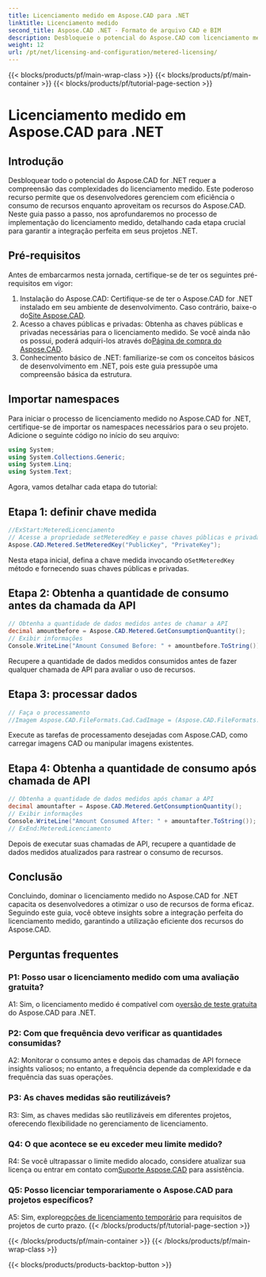 ```yaml
---
title: Licenciamento medido em Aspose.CAD para .NET
linktitle: Licenciamento medido
second_title: Aspose.CAD .NET - Formato de arquivo CAD e BIM
description: Desbloqueie o potencial do Aspose.CAD com licenciamento medido em .NET. Otimize o uso de recursos perfeitamente. Explore nosso guia passo a passo.
weight: 12
url: /pt/net/licensing-and-configuration/metered-licensing/
---
```


{{< blocks/products/pf/main-wrap-class >}}
{{< blocks/products/pf/main-container >}}
{{< blocks/products/pf/tutorial-page-section >}}

# Licenciamento medido em Aspose.CAD para .NET

## Introdução

Desbloquear todo o potencial do Aspose.CAD for .NET requer a compreensão das complexidades do licenciamento medido. Este poderoso recurso permite que os desenvolvedores gerenciem com eficiência o consumo de recursos enquanto aproveitam os recursos do Aspose.CAD. Neste guia passo a passo, nos aprofundaremos no processo de implementação do licenciamento medido, detalhando cada etapa crucial para garantir a integração perfeita em seus projetos .NET.

## Pré-requisitos

Antes de embarcarmos nesta jornada, certifique-se de ter os seguintes pré-requisitos em vigor:
1.  Instalação do Aspose.CAD: Certifique-se de ter o Aspose.CAD for .NET instalado em seu ambiente de desenvolvimento. Caso contrário, baixe-o do[Site Aspose.CAD](https://releases.aspose.com/cad/net/).
2.  Acesso a chaves públicas e privadas: Obtenha as chaves públicas e privadas necessárias para o licenciamento medido. Se você ainda não os possui, poderá adquiri-los através do[Página de compra do Aspose.CAD](https://purchase.aspose.com/buy).
3. Conhecimento básico de .NET: familiarize-se com os conceitos básicos de desenvolvimento em .NET, pois este guia pressupõe uma compreensão básica da estrutura.

## Importar namespaces

Para iniciar o processo de licenciamento medido no Aspose.CAD for .NET, certifique-se de importar os namespaces necessários para o seu projeto. Adicione o seguinte código no início do seu arquivo:
```csharp
using System;
using System.Collections.Generic;
using System.Linq;
using System.Text;
```

Agora, vamos detalhar cada etapa do tutorial:

## Etapa 1: definir chave medida

```csharp
//ExStart:MeteredLicenciamento
// Acesse a propriedade setMeteredKey e passe chaves públicas e privadas como parâmetros
Aspose.CAD.Metered.SetMeteredKey("PublicKey", "PrivateKey");
```

 Nesta etapa inicial, defina a chave medida invocando o`SetMeteredKey` método e fornecendo suas chaves públicas e privadas.

## Etapa 2: Obtenha a quantidade de consumo antes da chamada da API

```csharp
// Obtenha a quantidade de dados medidos antes de chamar a API
decimal amountbefore = Aspose.CAD.Metered.GetConsumptionQuantity();
// Exibir informações
Console.WriteLine("Amount Consumed Before: " + amountbefore.ToString());
```

Recupere a quantidade de dados medidos consumidos antes de fazer qualquer chamada de API para avaliar o uso de recursos.

## Etapa 3: processar dados

```csharp
// Faça o processamento
//Imagem Aspose.CAD.FileFormats.Cad.CadImage = (Aspose.CAD.FileFormats.Cad.CadImage)Aspose.CAD.Image.load("BlockRefDgn.dwg");
```

Execute as tarefas de processamento desejadas com Aspose.CAD, como carregar imagens CAD ou manipular imagens existentes.

## Etapa 4: Obtenha a quantidade de consumo após chamada de API

```csharp
// Obtenha a quantidade de dados medidos após chamar a API
decimal amountafter = Aspose.CAD.Metered.GetConsumptionQuantity();
// Exibir informações
Console.WriteLine("Amount Consumed After: " + amountafter.ToString());
// ExEnd:MeteredLicenciamento
```

Depois de executar suas chamadas de API, recupere a quantidade de dados medidos atualizados para rastrear o consumo de recursos.

## Conclusão

Concluindo, dominar o licenciamento medido no Aspose.CAD for .NET capacita os desenvolvedores a otimizar o uso de recursos de forma eficaz. Seguindo este guia, você obteve insights sobre a integração perfeita do licenciamento medido, garantindo a utilização eficiente dos recursos do Aspose.CAD.

## Perguntas frequentes

### P1: Posso usar o licenciamento medido com uma avaliação gratuita?

 A1: Sim, o licenciamento medido é compatível com o[versão de teste gratuita](https://releases.aspose.com/) do Aspose.CAD para .NET.

### P2: Com que frequência devo verificar as quantidades consumidas?

A2: Monitorar o consumo antes e depois das chamadas de API fornece insights valiosos; no entanto, a frequência depende da complexidade e da frequência das suas operações.

### P3: As chaves medidas são reutilizáveis?

R3: Sim, as chaves medidas são reutilizáveis em diferentes projetos, oferecendo flexibilidade no gerenciamento de licenciamento.

### Q4: O que acontece se eu exceder meu limite medido?

 R4: Se você ultrapassar o limite medido alocado, considere atualizar sua licença ou entrar em contato com[Suporte Aspose.CAD](https://forum.aspose.com/c/cad/19) para assistência.

### Q5: Posso licenciar temporariamente o Aspose.CAD para projetos específicos?

 A5: Sim, explore[opções de licenciamento temporário](https://purchase.aspose.com/temporary-license/) para requisitos de projetos de curto prazo.
{{< /blocks/products/pf/tutorial-page-section >}}

{{< /blocks/products/pf/main-container >}}
{{< /blocks/products/pf/main-wrap-class >}}

{{< blocks/products/products-backtop-button >}}
